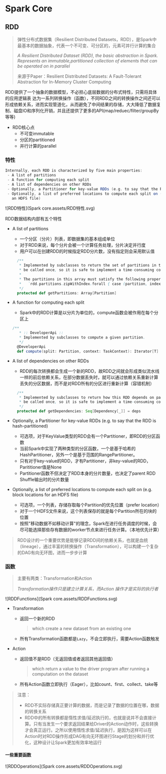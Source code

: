 # Spark Core

## RDD

> 弹性分布式数据集（Resilient Distributed Datasets，RDD），是Spark中最基本的数据抽象，代表一个不可变、可分区的，元素可并行计算的集合
>
> *A Resilient Distributed Dataset (RDD), the basic abstraction in Spark. Represents an immutable,partitioned collection of elements that can be operated on in parallel*
>
> 来源于Paper：Resilient Distributed Datasets: A Fault-Tolerant Abstraction for In-Memory 
> Cluster Computing

RDD提供了一个抽象的数据模型，不必担心底层数据的分布式特性，只需将具体的应用逻辑表
达为一系列转换操作（函数），不同RDD之间的转换操作之间还可以形成依赖关系，进而实现管道化，从而避免了中间结果的存储，大大降低了数据复制、磁盘IO和序列化开销，并且还提供了更多的API(map/reduec/filter/groupBy等等)

- RDD核心点
  - 不可变immutable
  - 分区的partitioned
  - 并行计算的parallel

### 特性

~~~scala
Internally, each RDD is characterized by five main properties:
 - A list of partitions
 - A function for computing each split
 - A list of dependencies on other RDDs
 - Optionally, a Partitioner for key-value RDDs (e.g. to say that the RDD is hash-partitioned)
 - Optionally, a list of preferred locations to compute each split on (e.g. block locations for
   an HDFS file)
~~~

![RDD特性](Spark core.assets/RDD特性.svg)



RDD数据结构内部有五个特性

- A list of partitions

  - 一个分区（分片）列表，即数据集的基本组成单位
  - 对于RDD来说，每个分片会被一个计算任务处理，分片决定并行度
  - 用户可以在创建RDD的时候指定RDD分片数，没有指定则会采用默认值

  ~~~scala
    /**
     * Implemented by subclasses to return the set of partitions in this RDD. This method will only
     * be called once, so it is safe to implement a time-consuming computation in it.
     *
     * The partitions in this array must satisfy the following property:
     *   `rdd.partitions.zipWithIndex.forall { case (partition, index) => partition.index == index }`
     */
    protected def getPartitions: Array[Partition]
  ~~~

  

- A function for computing each split

  - Spark中的RDD计算是以分片为单位的，compute函数会被作用在每个分区上

  ~~~scala
  /**
     * :: DeveloperApi ::
     * Implemented by subclasses to compute a given partition.
     */
    @DeveloperApi
    def compute(split: Partition, context: TaskContext): Iterator[T]
  ~~~

- A list of dependencies on other RDDs

  - RDD的每次转换都会生成一个新的RDD，故RDD之间就会形成类似流水线一样的前后依赖关系，在部分数据丢失时，就可以通过依赖关系重新计算丢失的分区数据，而不是对RDD所有的分区进行重新计算（容错机制）

  ~~~scala
    /**
     * Implemented by subclasses to return how this RDD depends on parent RDDs. This method will only
     * be called once, so it is safe to implement a time-consuming computation in it.
     */
    protected def getDependencies: Seq[Dependency[_]] = deps
  ~~~

- Optionally, a Partitioner for key-value RDDs (e.g. to say that the RDD is hash-partitioned)

  - 可选项，对于KeyValue类型的RDD会有一个Partitioner，即RDD的分区函数
  - 当前Spark中实现了两种类型的分区函数，一个是基于哈希的HashPartitioner，另外一个是基于范围的RangePartitioner。
  - 只有对于key-value的RDD，才有Partitioner，非key-value的RDD，Parititioner值是None
  - Partitioner函数不但决定了RDD本身的分片数量，也决定了parent RDD Shuffle输出时的分片数量

- Optionally, a list of preferred locations to compute each split on (e.g. block locations for an HDFS file)
  - 可选项，一个列表，存储存取每个Partition的优先位置（prefer location）
  - 对于一个HDFS文件来说，这个列表保存的就是每个Partition所在的块的位置
  - 按照"移动数据不如移动计算"的理念，Spark在进行任务调度的时候，会尽可能选择那些存有数据的worker节点来进行任务计算。（本地优先计算）

> RDD设计的一个重要优势是能够记录RDD间的依赖关系，也就是血统（lineage），通过丰富的转换操作（Transformation），可以构建一个复杂的DAG有向无环图，进而一步步计算

### 函数

> 主要有两类：Transformation和Action
>
> *Transformation操作只是建立计算关系，而Action 操作才是实际的执行者*

![RDDFunctions](Spark core.assets/RDDFunctions.svg)



- Transformation

  - 返回一个新的RDD

    > which create a new dataset from an existing one

  - 所有Transformation函数都是`Lazy`，不会立即执行，需要Action函数触发

- Action

  - 返回值不是RDD（无返回值或者返回其他返回值）

    > which return a value to the driver program after running a computation on the dataset

  - 所有Action函数立即执行（Eager），比如count、first、collect、take等

> 注意：
>
> - RDD不实际存储真正要计算的数据，而是记录了数据的位置在哪，数据的转换关系
> - RDD中的所有转换都是惰性求值/延迟执行的，也就是说并不会直接计算。只有当发生一个要求返回结果给Driver的Action动作时，这些转换才会真正运行。之所以使用惰性求值/延迟执行，是因为这样可以在Action时对RDD操作形成DAG有向无环图进行Stage的划分和并行优化，这种设计让Spark更加有效率地运行

#### 一些重要函数

![RDDOperations](Spark core.assets/RDDOperations.svg)


